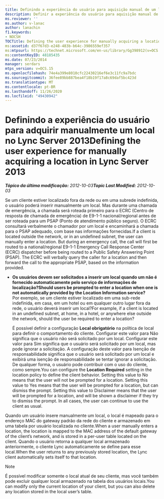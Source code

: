 ```yaml
---
title: Definindo a experiência do usuário para aquisição manual de um local
description: Definir a experiência do usuário para aquisição manual de um local.
ms.reviewer: ''
ms.author: v-lanac
author: lanachin
f1.keywords:
- NOCSH
TOCTitle: Defining the user experience for manually acquiring a location
ms:assetid: d37f67d3-e248-483b-b64c-3986559ef357
ms:mtpsurl: https://technet.microsoft.com/en-us/library/Gg398912(v=OCS.15)
ms:contentKeyID: 48185435
ms.date: 07/23/2014
manager: serdars
mtps_version: v=OCS.15
ms.openlocfilehash: 74e4a399e8010cfc22430216ef6e3c11fc9a7bdc
ms.sourcegitcommit: 36fee89bb887bea4f18b19f17a8c69daf5bc423d
ms.translationtype: MT
ms.contentlocale: pt-BR
ms.lasthandoff: 11/26/2020
ms.locfileid: "49430942"
---
```

# <a name="defining-the-user-experience-for-manually-acquiring-a-location-in-lync-server-2013"></a><span data-ttu-id="3daaf-103">Definindo a experiência do usuário para adquirir manualmente um local no Lync Server 2013</span><span class="sxs-lookup"><span data-stu-id="3daaf-103">Defining the user experience for manually acquiring a location in Lync Server 2013</span></span>

<div data-xmlns="http://www.w3.org/1999/xhtml">

<div class="topic" data-xmlns="http://www.w3.org/1999/xhtml" data-msxsl="urn:schemas-microsoft-com:xslt" data-cs="https://msdn.microsoft.com/">

<div data-asp="https://msdn2.microsoft.com/asp">



</div>

<div id="mainSection">

<div id="mainBody"><span data-ttu-id="3daaf-104">

<span> </span></span><span class="sxs-lookup"><span data-stu-id="3daaf-104">

<span> </span></span></span>

<span data-ttu-id="3daaf-105">_**Tópico da última modificação:** 2012-10-03_</span><span class="sxs-lookup"><span data-stu-id="3daaf-105">_**Topic Last Modified:** 2012-10-03_</span></span>

<span data-ttu-id="3daaf-p101">Se um cliente estiver localizado fora da rede ou em uma subrede indefinida, o usuário poderá inserir manualmente um local. Mas durante uma chamada de emergência, a chamada será roteada primeiro para o ECRC (Centro de resposta de chamada de emergência) de E9-1-1 nacional/regional antes de ser roteada para um PSAP (Ponto de atendimento público seguro). O ECRC consultará verbalmente o chamador por um local e encaminhará a chamada para o PSAP adequado, com base nas informações fornecidas.</span><span class="sxs-lookup"><span data-stu-id="3daaf-p101">If a client is located outside the network, or in an undefined subnet, the user can manually enter a location. But during an emergency call, the call will first be routed to a national/regional E9-1-1 Emergency Call Response Center (ECRC) dispatcher before being routed to a Public Safety Answering Point (PSAP). The ECRC will verbally query the caller for a location and then forward the call to the appropriate PSAP, based on the information provided.</span></span>

  - <span data-ttu-id="3daaf-109">**Os usuários devem ser solicitados a inserir um local quando um não é fornecido automaticamente pelo serviço de informações de localização?**</span><span class="sxs-lookup"><span data-stu-id="3daaf-109">**Should users be prompted to enter a location when one is not automatically provided by the Location Information service?**</span></span>  
    <span data-ttu-id="3daaf-110">Por exemplo, se um cliente estiver localizado em uma sub-rede indefinida, em casa, em um hotel ou em qualquer outro lugar fora da rede, o usuário deverá inserir um local?</span><span class="sxs-lookup"><span data-stu-id="3daaf-110">For example, if a client is located in an undefined subnet, at home, in a hotel, or anywhere else outside the network, should the user be required to enter a location?</span></span>
    
    <span data-ttu-id="3daaf-p102">É possível definir a configuração **Local obrigatório** na política de local para definir o comportamento do cliente. Configurar este valor para Não significa que o usuário não será solicitado por um local. Configurar este valor para Sim significa que o usuário será solicitado por um local, mas pode ignorar a solicitação. A configuração deste valor para Isenção de responsabilidade significa que o usuário será solicitado por um local e exibirá uma isenção de responsabilidade se tentar ignorar a solicitação. De qualquer forma, o usuário pode contribuir com o uso do cliente, como sempre.</span><span class="sxs-lookup"><span data-stu-id="3daaf-p102">You can configure the **Location Required** setting in the location policy to define the client behavior. Setting this value to No means that the user will not be prompted for a location. Setting this value to Yes means that the user will be prompted for a location, but can dismiss the prompt. Setting this value to Disclaimer means that the user will be prompted for a location, and will be shown a disclaimer if they try to dismiss the prompt. In all cases, the user can continue to use the client as usual.</span></span>

<span data-ttu-id="3daaf-116">Quando um usuário insere manualmente um local, o local é mapeado para o endereço MAC do gateway padrão da rede do cliente e armazenado em uma tabela por usuário localizada no cliente.</span><span class="sxs-lookup"><span data-stu-id="3daaf-116">When a user manually enters a location, the location is mapped to the MAC address of the default gateway of the client’s network, and is stored in a per-user table located on the client.</span></span> <span data-ttu-id="3daaf-117">Quando o usuário retorna a qualquer local armazenado anteriormente, o cliente Lync automaticamente se define para esse local.</span><span class="sxs-lookup"><span data-stu-id="3daaf-117">When the user returns to any previously stored location, the Lync client automatically sets itself to that location.</span></span>

<div>


> [!NOTE]
> <span data-ttu-id="3daaf-118">É possível modificar somente o local atual de seu cliente, mas você também pode excluir qualquer local armazenado na tabela dos usuários locais.</span><span class="sxs-lookup"><span data-stu-id="3daaf-118">You can modify only the current location of your client, but you can also delete any location stored in the local user’s table.</span></span>



<span data-ttu-id="3daaf-119"></div>

</div>

<span> </span>

</div>

</div>

</span><span class="sxs-lookup"><span data-stu-id="3daaf-119"></div>

</div>

<span> </span>

</div>

</div>

</span></span></div>

